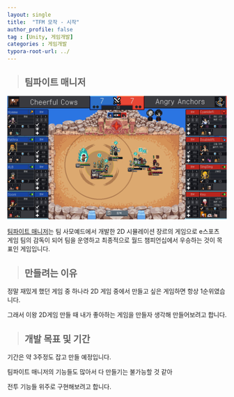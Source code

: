 ```yaml
---
layout: single
title:  "TFM 모작 - 시작"
author_profile: false
tag : [Unity, 게임개발]
categories : 게임개발
typora-root-url: ../
---
```


> ## 팀파이트 매니저

![TFM_Image](/images/2023-04-01-first/TFM_Image-1680333335561-11.jpg)

[팀파이트 매니저](https://www.youtube.com/watch?v=3tO1W1qqUVI&ab_channel=TeamSamoyed)는 팀 사모예드에서 개발한 2D 시뮬레이션 장르의 게임으로 e스포츠 게임 팀의 감독이 되어 팀을 운영하고 최종적으로 월드 챔피언십에서 우승하는 것이 목표인 게임입니다.

> ## 만들려는 이유

정말 재밌게 했던 게임 중 하나라 2D 게임 중에서 만들고 싶은 게임하면 항상 1순위였습니다.

그래서 이왕 2D게임 만들 때 내가 좋아하는 게임을 만들자 생각해 만들어보려고 합니다.



> ## 개발 목표 및 기간

기간은 약 3주정도 잡고 만들 예정입니다.

팀파이트 매니저의 기능들도 많아서 다 만들기는 불가능할 것 같아

전투 기능들 위주로 구현해보려고 합니다.





